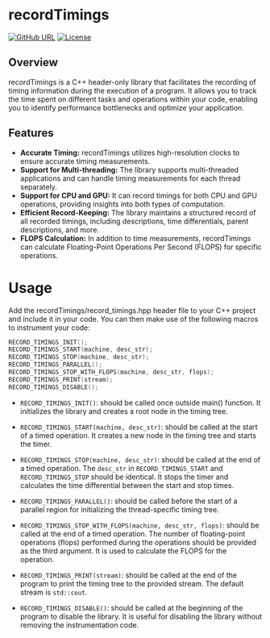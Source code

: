 

# recordTimings
[![GitHub URL](https://img.shields.io/badge/github-repo-000.svg?logo=github&labelColor=gray&color=blue)](https://github.com/NLeSC/recordTimings) [![License](https://img.shields.io/github/license/citation-file-format/cff-converter-python)](https://github.com/citation-file-format/cff-converter-python) 

## Overview
recordTimings is a C++ header-only library that facilitates the recording of timing information during the execution of a program. It allows you to track the time spent on different tasks and operations within your code, enabling you to identify performance bottlenecks and optimize your application.

## Features

- **Accurate Timing:** recordTimings utilizes high-resolution clocks to ensure accurate timing measurements.
- **Support for Multi-threading:** The library supports multi-threaded applications and can handle timing measurements for each thread separately.
- **Support for CPU and GPU:** It can record timings for both CPU and GPU operations, providing insights into both types of computation.
- **Efficient Record-Keeping:** The library maintains a structured record of all recorded timings, including descriptions, time differentials, parent descriptions, and more.
- **FLOPS Calculation:** In addition to time measurements, recordTimings can calculate Floating-Point Operations Per Second (FLOPS) for specific operations.



# Usage
Add the recordTimings/record_timings.hpp header file to your C++ project and include it in your code. You can then make use of the following macros to instrument your code:

```cpp
RECORD_TIMINGS_INIT();
RECORD_TIMINGS_START(machine, desc_str);
RECORD_TIMINGS_STOP(machine, desc_str);
RECORD_TIMINGS_PARALLEL();
RECORD_TIMINGS_STOP_WITH_FLOPS(machine, desc_str, flops);
RECORD_TIMINGS_PRINT(stream);
RECORD_TIMINGS_DISABLE();
```
- `RECORD_TIMINGS_INIT()`:  should be called once outside main() function. It initializes the library and creates a root node in the timing tree.


- `RECORD_TIMINGS_START(machine, desc_str)`:  should be called at the start of a timed operation. It creates a new node in the timing tree and starts the timer.


- `RECORD_TIMINGS_STOP(machine, desc_str)`:  should be called at the end of a timed operation. The `desc_str` in `RECORD_TIMINGS_START` and `RECORD_TIMINGS_STOP` should be identical. It stops the timer and calculates the time differential between the start and stop times.


- `RECORD_TIMINGS_PARALLEL()`:  should be called before the start of a parallel region for initializing the thread-specific timing tree.


- `RECORD_TIMINGS_STOP_WITH_FLOPS(machine, desc_str, flops)`:  should be called at the end of a timed operation. The number of floating-point operations (flops) performed during the operations should be provided as the third argument. It is used to calculate the FLOPS for the operation.


- `RECORD_TIMINGS_PRINT(stream)`:  should be called at the end of the program to print the timing tree to the provided stream. The default stream is `std::cout`.


- `RECORD_TIMINGS_DISABLE()`: should be called at the beginning of the program to disable the library. It is useful for disabling the library without removing the instrumentation code.


